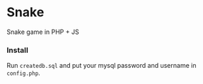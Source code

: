 # Snake
Snake game in PHP + JS


### Install

Run `createdb.sql` and put your mysql password and username in `config.php`.
